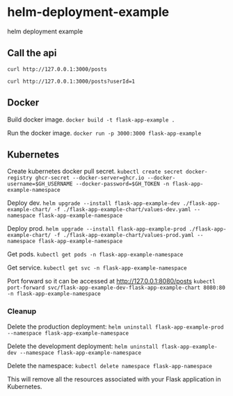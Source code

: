 # helm-deployment-example
helm deployment example

## Call the api
`curl http://127.0.0.1:3000/posts`

`curl http://127.0.0.1:3000/posts?userId=1`
## Docker
Build docker image.
`docker build -t flask-app-example .`

Run the docker image.
`docker run -p 3000:3000 flask-app-example`

## Kubernetes
Create kubernetes docker pull secret.
`kubectl create secret docker-registry ghcr-secret --docker-server=ghcr.io --docker-username=$GH_USERNAME --docker-password=$GH_TOKEN -n flask-app-example-namespace`

Deploy dev.
`helm upgrade --install flask-app-example-dev ./flask-app-example-chart/ -f ./flask-app-example-chart/values-dev.yaml --namespace flask-app-example-namespace`

Deploy prod.
`helm upgrade --install flask-app-example-prod ./flask-app-example-chart/ -f ./flask-app-example-chart/values-prod.yaml --namespace flask-app-example-namespace`

Get pods.
`kubectl get pods -n flask-app-example-namespace`

Get service.
`kubectl get svc -n flask-app-example-namespace`

Port forward so it can be accessed at http://127.0.0.1:8080/posts
`kubectl port-forward svc/flask-app-example-dev-flask-app-example-chart 8080:80 -n flask-app-example-namespace`

### Cleanup
Delete the production deployment:
`helm uninstall flask-app-example-prod --namespace flask-app-example-namespace`

Delete the development deployment:
`helm uninstall flask-app-example-dev --namespace flask-app-example-namespace`

Delete the namespace:
`kubectl delete namespace flask-app-namespace`

This will remove all the resources associated with your Flask application in Kubernetes.
